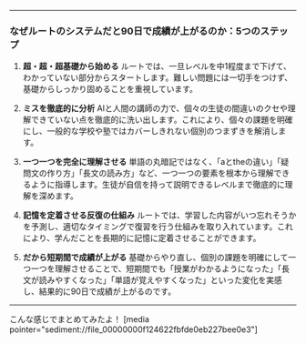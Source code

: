 
---

### なぜルートのシステムだと90日で成績が上がるのか：5つのステップ

1. **超・超・超基礎から始める**
   ルートでは、一旦レベルを中1程度まで下げて、わかっていない部分からスタートします。難しい問題には一切手をつけず、基礎からしっかり固めることを重視しています。

2. **ミスを徹底的に分析**
   AIと人間の講師の力で、個々の生徒の間違いのクセや理解できていない点を徹底的に洗い出します。これにより、個々の課題を明確にし、一般的な学校や塾ではカバーしきれない個別のつまずきを解消します。

3. **一つ一つを完全に理解させる**
   単語の丸暗記ではなく、「aとtheの違い」「疑問文の作り方」「長文の読み方」など、一つ一つの要素を根本から理解できるように指導します。生徒が自信を持って説明できるレベルまで徹底的に理解を深めます。

4. **記憶を定着させる反復の仕組み**
   ルートでは、学習した内容がいつ忘れそうかを予測し、適切なタイミングで復習を行う仕組みを取り入れています。これにより、学んだことを長期的に記憶に定着させることができます。

5. **だから短期間で成績が上がる**
   基礎からやり直し、個別の課題を明確にして一つ一つを理解させることで、短期間でも「授業がわかるようになった」「長文が読みやすくなった」「単語が覚えやすくなった」といった変化を実感し、結果的に90日で成績が上がるのです。

---

こんな感じでまとめてみたよ！
\[media pointer="sediment://file\_00000000f124622fbfde0eb227bee0e3"]
